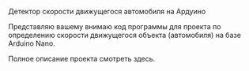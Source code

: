 Детектор скорости движущегося автомобиля на Ардуино

Представляю вашему внимаю код программы для проекта по определению скорости движущегося объекта (автомобиля) на базе Arduino Nano.

Полное описание проекта смотреть здесь.
